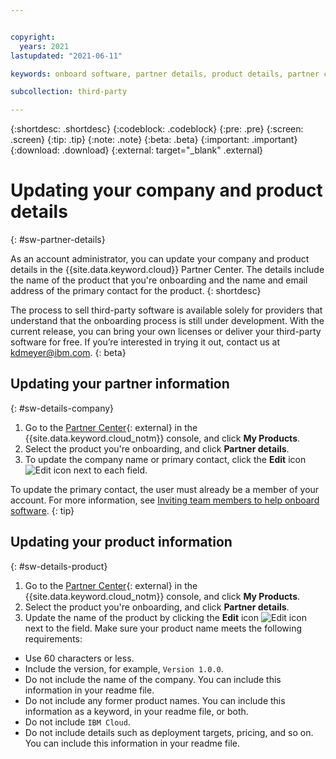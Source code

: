 ```yaml
---


copyright:
  years: 2021
lastupdated: "2021-06-11"

keywords: onboard software, partner details, product details, partner center, third-party, software

subcollection: third-party

---
```


{:shortdesc: .shortdesc}
{:codeblock: .codeblock}
{:pre: .pre}
{:screen: .screen}
{:tip: .tip}
{:note: .note}
{:beta: .beta}
{:important: .important}
{:download: .download}
{:external: target="_blank" .external}

# Updating your company and product details
{: #sw-partner-details}

As an account administrator, you can update your company and product details in the {{site.data.keyword.cloud}} Partner Center. The details include the name of the product that you're onboarding and the name and email address of the primary contact for the product.
{: shortdesc}

The process to sell third-party software is available solely for providers that understand that the onboarding process is still under development. With the current release, you can bring your own licenses or deliver your third-party software for free. If you’re interested in trying it out, contact us at kdmeyer@ibm.com.
{: beta}

## Updating your partner information
{: #sw-details-company}

1. Go to the [Partner Center](https://cloud.ibm.com/partner-center/sell){: external} in the {{site.data.keyword.cloud_notm}} console, and click **My Products**.
1. Select the product you're onboarding, and click **Partner details**.
1. To update the company name or primary contact, click the **Edit** icon ![Edit icon](../icons/edit-tagging.svg "Edit") next to each field.

  To update the primary contact, the user must already be a member of your account. For more information, see [Inviting team members to help onboard software](/docs/third-party?topic=third-party-sw-invite-team).
  {: tip}


## Updating your product information
{: #sw-details-product}

1. Go to the [Partner Center](https://cloud.ibm.com/partner-center/sell){: external} in the {{site.data.keyword.cloud_notm}} console, and click **My Products**.
1. Select the product you're onboarding, and click **Partner details**.
1. Update the name of the product by clicking the **Edit** icon ![Edit icon](../icons/edit-tagging.svg "Edit") next to the field. Make sure your product name meets the following requirements: 
  
  * Use 60 characters or less.
  * Include the version, for example, `Version 1.0.0`.
  * Do not include the name of the company. You can include this information in your readme file.
  * Do not include any former product names. You can include this information as a keyword, in your readme file, or both.
  * Do not include `IBM Cloud`. 
  * Do not include details such as deployment targets, pricing, and so on. You can include this information in your readme file.   






